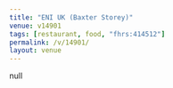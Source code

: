 ```yaml
---
title: "ENI UK (Baxter Storey)"
venue: v14901
tags: [restaurant, food, "fhrs:414512"]
permalink: /v/14901/
layout: venue
---
```

null
